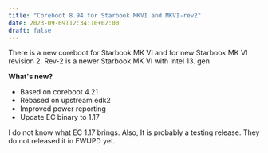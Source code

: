 ```yaml
---
title: "Coreboot 8.94 for Starbook MKVI and MKVI-rev2"
date: 2023-09-09T12:34:10+02:00
draft: false
---
```


There is a new coreboot for Starbook MK VI and for new Starbook MK VI revision 2. Rev-2 is a newer Starbook MK VI with Intel 13. gen

**What's new?**

- Based on coreboot 4.21
- Rebased on upstream edk2
- Improved power reporting
- Update EC binary to 1.17

I do not know what EC 1.17 brings. Also, It is probably a testing release. They do not released it in FWUPD yet. 